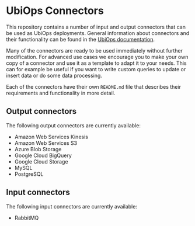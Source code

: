 # UbiOps Connectors

This repository contains a number of input and output connectors that can be used as UbiOps deployments. General
information about connectors and their functionality can be found in the 
[UbiOps documentation](https://ubiops.com/docs/connectors/).
 
Many of the connectors are ready to be used immediately without further modification. For advanced use cases we
encourage you to make your own copy of a connector and use it as a template to adapt it to your needs. This can for
example be useful if you want to write custom queries to update or insert data or do some data processing. 

Each of the connectors have their own `README.md` file that describes their requirements and functionality in more
detail.


## Output connectors

The following output connectors are currently available:

- Amazon Web Services Kinesis
- Amazon Web Services S3
- Azure Blob Storage
- Google Cloud BigQuery
- Google Cloud Storage
- MySQL
- PostgreSQL


## Input connectors

The following input connectors are currently available:

- RabbitMQ
